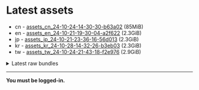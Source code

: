 # Latest assets
- cn - [assets_cn_24-10-24-14-30-30-b63a02](https://github.com/ArknightsAssets/NewAssets/actions/runs/11532490588/artifacts/2107654927) (85MiB)
- en - [assets_en_24-10-21-19-30-04-a2f622](https://github.com/ArknightsAssets/NewAssets/actions/runs/11616654359/artifacts/2129659524) (2.3GiB)
- jp - [assets_jp_24-10-21-23-36-16-56d013](https://github.com/ArknightsAssets/NewAssets/actions/runs/11607349757/artifacts/2126916886) (2.3GiB)
- kr - [assets_kr_24-10-28-14-32-26-b3eb03](https://github.com/ArknightsAssets/NewAssets/actions/runs/11607654593/artifacts/2126983398) (2.3GiB)
- tw - [assets_tw_24-10-24-21-43-18-f2e976](https://github.com/ArknightsAssets/NewAssets/actions/runs/11606527209/artifacts/2126775524) (2.9GiB)

<details>
<summary>Latest raw bundles</summary>

- cn - [bundles_cn_24-10-24-14-30-30-b63a02](https://github.com/ArknightsAssets/NewAssets/actions/runs/11532490588/artifacts/2107654988) (30MiB)
- en - [bundles_en_24-10-21-19-30-04-a2f622](https://github.com/ArknightsAssets/NewAssets/actions/runs/11616654359/artifacts/2129660999) (505MiB)
- jp - [bundles_jp_24-10-21-23-36-16-56d013](https://github.com/ArknightsAssets/NewAssets/actions/runs/11607349757/artifacts/2126917470) (510MiB)
- kr - [bundles_kr_24-10-28-14-32-26-b3eb03](https://github.com/ArknightsAssets/NewAssets/actions/runs/11607654593/artifacts/2126984056) (510MiB)
- tw - [bundles_tw_24-10-24-21-43-18-f2e976](https://github.com/ArknightsAssets/NewAssets/actions/runs/11606527209/artifacts/2126776448) (995MiB)

</details>

---

**You must be logged-in.**
